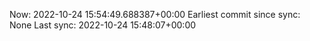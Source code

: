 Now: 2022-10-24 15:54:49.688387+00:00 Earliest commit since sync: None Last sync: 2022-10-24 15:48:07+00:00
